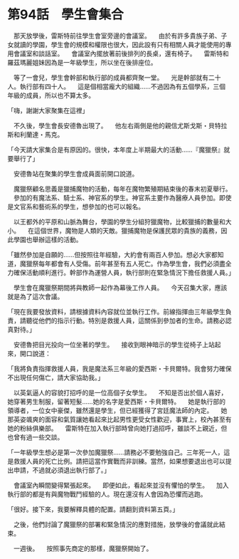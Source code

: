 # 第94話　學生會集合

　那天放學後，雷斯特前往學生會室旁邊的會議室。
　由於有許多貴族子弟、子女就讀的學園，學生會的規模和權限也很大，因此設有只有相關人員才能使用的專用會議室和談話室。
　會議室內擺放著前後排列的長桌，還有椅子。
　雷斯特和羅茲瑪麗姐妹因為是一年級學生，所以坐在後排座位。

　等了一會兒，學生會幹部和執行部的成員都齊聚一堂。
　光是幹部就有二十人。執行部有四十人。
　這是個相當龐大的組織……不過因為有五個學系，三個年級的成員，所以也不算太多。

「嗨，謝謝大家聚集在這裡」

　不久後，學生會長安德魯出現了。
　他左右兩側是他的親信尤斯戈斯・貝特拉斯和利蘭達・馬克。

「今天請大家集合是有原因的。很快，本年度上半期最大的活動……『魔獵祭』就要舉行了」

　安德魯站在聚集的學生會成員面前開口說道。

　魔獵祭顧名思義是獵捕魔物的活動，每年在魔物繁殖期結束後的春末初夏舉行。
　參加的有魔法系、騎士系、神官系的學生。神官系主要作為醫療人員參加。即使是文官系和藝術系的學生，想參加的也可以報名。

　以王都外的平原和山脈為舞台，學園的學生分組狩獵魔物，比較獵捕的數量和大小。
　在這個世界，魔物是人類的天敵。獵捕魔物是保護民眾的貴族的義務，因此學園也舉辦這樣的活動。

「雖然參加是自願的……但按照往年經驗，大約會有兩百人參加。想必大家都知道，魔獵祭每年都會有人受傷。前年甚至有五人死亡。作為學生會，我們必須盡全力確保活動順利進行。幹部作為運營人員，執行部則在緊急情況下擔任救援人員。」

　學生會在魔獵祭期間將與教師一起作為幕後工作人員。
　今天召集大家，應該就是為了這次會議。

「現在我要發放資料，請根據資料內容就位並執行工作。前線指揮由三年級學生負責，請聽從他們的指示行動。特別是救援人員，這關係到參加者的生命。請務必認真對待。」

　安德魯把目光投向一位坐著的學生。
　接收到眼神暗示的學生從椅子上站起來，開口說道：

「我將負責指揮救援人員，我是魔法系三年級的愛西斯・卡貝爾特。我會努力確保不出現任何傷亡，請大家協助我。」

　以英氣逼人的容貌打招呼的是一位高個子女學生。
　不知是否出於個人喜好，她穿著男生制服，留著短髮……她的名字是愛西斯・卡貝爾特。
　她是執行部的領導者，一位女中豪傑，雖然還是學生，但已經獲得了宮廷魔法師的內定。
　她那英姿颯爽的面容和氣質讓她看起來比起男性更受女性歡迎，事實上，校內甚至有她的粉絲俱樂部。
　雷斯特在加入執行部時曾向她打過招呼，雖談不上親近，但也曾有過一些交談。

「一年級學生想必是第一次參加魔獵祭……請務必不要勉強自己。三年死一人，這是救援人員的死亡比例。請把這當作實戰而非訓練。當然，如果想要退出也可以提出申請，不過就必須退出執行部了。」

　會議室內瞬間變得緊張起來。
　即便如此，看起來並沒有懼怕的學生。
　加入執行部的都是有與魔物戰鬥經驗的人。現在還沒有人會因為恐懼而逃跑。

「很好。接下來，我要解釋具體的配置。請翻到資料第五頁。」

　之後，他們討論了魔獵祭的部署和緊急情況的應對措施，放學後的會議就此結束。

　一週後。
　按照事先商定的那樣，魔獵祭開始了。
